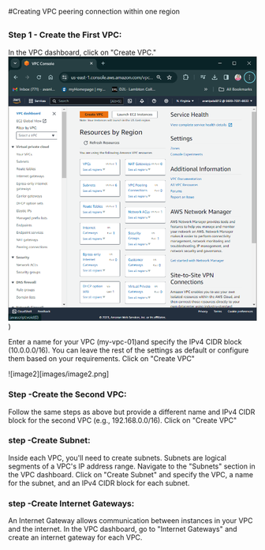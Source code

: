 #Creating VPC peering connection within one region
##
### Step 1 - Create the First VPC:
In the VPC dashboard, click on "Create VPC."
<img src ="https://github.com/avanipatell/AWS-Hands-on-Lab/blob/main/Lab4-VPC_Peering_OneRegion/images/image1.png">)

Enter a name for your VPC (my-vpc-01)and specify the IPv4 CIDR block (10.0.0.0/16).
You can leave the rest of the settings as default or configure them based on your requirements.
Click on "Create VPC"

![image2][images/image2.png]

### Step  -Create the Second VPC:

Follow the same steps as above but provide a different name and IPv4 CIDR block for the second VPC (e.g., 192.168.0.0/16).
Click on "Create VPC"

### step -Create Subnet:
Inside each VPC, you'll need to create subnets. Subnets are logical segments of a VPC's IP address range.
Navigate to the "Subnets" section in the VPC dashboard.
Click on "Create Subnet" and specify the VPC, a name for the subnet, and an IPv4 CIDR block for each subnet.

### step -Create Internet Gateways:

An Internet Gateway allows communication between instances in your VPC and the internet.
In the VPC dashboard, go to "Internet Gateways" and create an internet gateway for each VPC.
